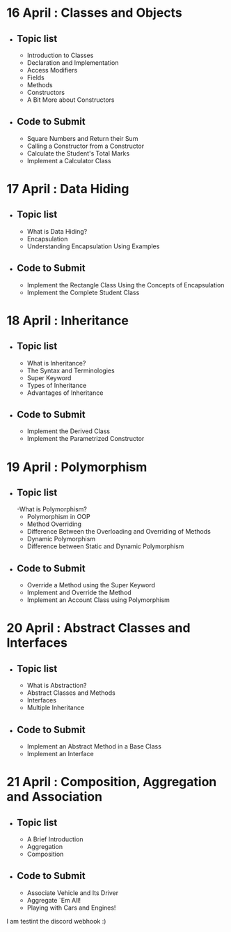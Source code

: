 # 16 April : Classes and Objects
- ## Topic list
   - Introduction to Classes
  - Declaration and Implementation
  - Access Modifiers
  - Fields
  - Methods
  - Constructors
  - A Bit More about Constructors

- ## Code to Submit
    - Square Numbers and Return their Sum
    - Calling a Constructor from a Constructor
    - Calculate the Student's Total Marks
    - Implement a Calculator Class

# 17 April : Data Hiding
- ## Topic list
  - What is Data Hiding?
  - Encapsulation
  - Understanding Encapsulation Using Examples

- ## Code to Submit
  - Implement the Rectangle Class Using the Concepts of Encapsulation
  - Implement the Complete Student Class

# 18 April : Inheritance
- ## Topic list
  - What is Inheritance?
  - The Syntax and Terminologies
  - Super Keyword
  - Types of Inheritance
  - Advantages of Inheritance

- ## Code to Submit
  - Implement the Derived Class
  - Implement the Parametrized Constructor



# 19 April : Polymorphism
- ## Topic list
  -What is Polymorphism?
  - Polymorphism in OOP
  - Method Overriding
  - Difference Between the Overloading and Overriding of Methods
  - Dynamic Polymorphism
  - Difference between Static and Dynamic Polymorphism
- ## Code to Submit
  -  Override a Method using the Super Keyword
  -  Implement and Override the Method
  -  Implement an Account Class using Polymorphism
  
# 20 April : Abstract Classes and Interfaces
- ## Topic list
  - What is Abstraction?
  - Abstract Classes and Methods
  - Interfaces
  - Multiple Inheritance
- ## Code to Submit
  - Implement an Abstract Method in a Base Class
  - Implement an Interface


# 21 April : Composition, Aggregation and Association
- ## Topic list
  - A Brief Introduction
  - Aggregation
  - Composition
- ## Code to Submit
  -  Associate Vehicle and Its Driver
  -  Aggregate `Em All!
  -   Playing with Cars and Engines!

I am testint the discord webhook :)